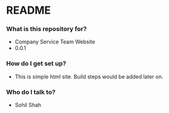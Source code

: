 # README #

### What is this repository for? ###

* Company Service Team Website
* 0.0.1

### How do I get set up? ###

* This is simple html site. Build steps would be added later on.

### Who do I talk to? ###

* Sohil Shah